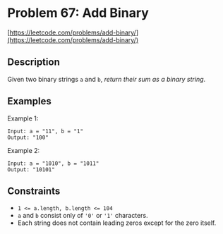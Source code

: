 # Problem 67: Add Binary

[https://leetcode.com/problems/add-binary/](https://leetcode.com/problems/add-binary/)

## Description

Given two binary strings `a` and `b`, *return their sum as a binary string*.

## Examples

Example 1:
```
Input: a = "11", b = "1"
Output: "100"
```

Example 2:
```
Input: a = "1010", b = "1011"
Output: "10101"
```

## Constraints

- `1 <= a.length, b.length <= 104`
- `a` and `b` consist only of `'0'` or `'1'` characters.
- Each string does not contain leading zeros except for the zero itself.
